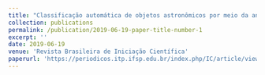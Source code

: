 ```yaml
---
title: "Classificação automática de objetos astronômicos por meio da análise de séries temporais"
collection: publications
permalink: /publication/2019-06-19-paper-title-number-1
excerpt: ''
date: 2019-06-19
venue: 'Revista Brasileira de Iniciação Científica'
paperurl: 'https://periodicos.itp.ifsp.edu.br/index.php/IC/article/view/1538'
---
```

